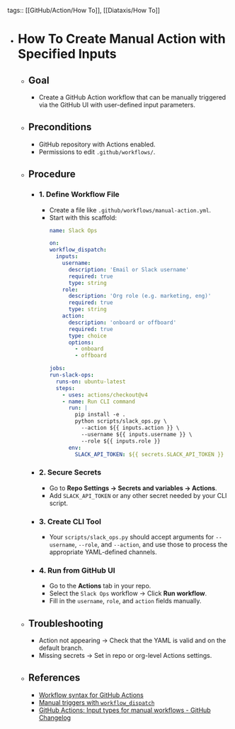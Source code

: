 tags:: [[GitHub/Action/How To]], [[Diataxis/How To]]

- # How To Create Manual Action with Specified Inputs
	- ## Goal
		- Create a GitHub Action workflow that can be manually triggered via the GitHub UI with user-defined input parameters.
	- ## Preconditions
		- GitHub repository with Actions enabled.
		- Permissions to edit `.github/workflows/`.
	- ## Procedure
		- ### 1. Define Workflow File
			- Create a file like `.github/workflows/manual-action.yml`.
			- Start with this scaffold:
			  ~~~yaml
			  name: Slack Ops
			  
			  on:
			  workflow_dispatch:
			    inputs:
			      username:
			        description: 'Email or Slack username'
			        required: true
			        type: string
			      role:
			        description: 'Org role (e.g. marketing, eng)'
			        required: true
			        type: string
			      action:
			        description: 'onboard or offboard'
			        required: true
			        type: choice
			        options:
			          - onboard
			          - offboard
			  
			  jobs:
			  run-slack-ops:
			    runs-on: ubuntu-latest
			    steps:
			      - uses: actions/checkout@v4
			      - name: Run CLI command
			        run: |
			          pip install -e .
			          python scripts/slack_ops.py \
			            --action ${{ inputs.action }} \
			            --username ${{ inputs.username }} \
			            --role ${{ inputs.role }}
			        env:
			          SLACK_API_TOKEN: ${{ secrets.SLACK_API_TOKEN }}
			  ~~~
		- ### 2. Secure Secrets
			- Go to **Repo Settings → Secrets and variables → Actions**.
			- Add `SLACK_API_TOKEN` or any other secret needed by your CLI script.
		- ### 3. Create CLI Tool
			- Your `scripts/slack_ops.py` should accept arguments for `--username`, `--role`, and `--action`, and use those to process the appropriate YAML-defined channels.
		- ### 4. Run from GitHub UI
			- Go to the **Actions** tab in your repo.
			- Select the `Slack Ops` workflow → Click **Run workflow**.
			- Fill in the `username`, `role`, and `action` fields manually.
	- ## Troubleshooting
		- Action not appearing → Check that the YAML is valid and on the default branch.
		- Missing secrets → Set in repo or org-level Actions settings.
	- ## References
		- [Workflow syntax for GitHub Actions](https://docs.github.com/en/actions/using-workflows/workflow-syntax-for-github-actions)
		- [Manual triggers with `workflow_dispatch`](https://docs.github.com/en/actions/using-workflows/events-that-trigger-workflows#workflow_dispatch)
		- [GitHub Actions: Input types for manual workflows - GitHub Changelog](https://github.blog/changelog/2021-11-10-github-actions-input-types-for-manual-workflows/)